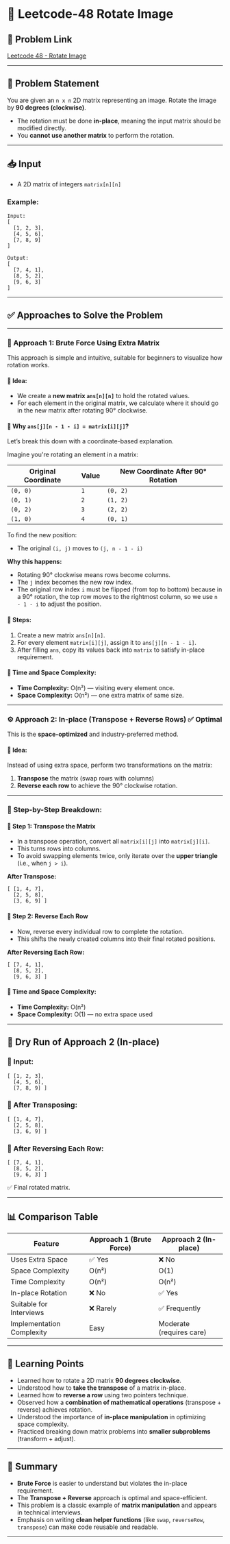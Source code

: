 
# 📐 Leetcode-48 Rotate Image

## 🔗 Problem Link
[Leetcode 48 - Rotate Image](https://leetcode.com/problems/rotate-image/)

---

## 📜 Problem Statement

You are given an `n x n` 2D matrix representing an image. Rotate the image by **90 degrees (clockwise)**.

- The rotation must be done **in-place**, meaning the input matrix should be modified directly.
- You **cannot use another matrix** to perform the rotation.

---

## 📥 Input

- A 2D matrix of integers `matrix[n][n]`

### Example:
```
Input:
[
  [1, 2, 3],
  [4, 5, 6],
  [7, 8, 9]
]

Output:
[
  [7, 4, 1],
  [8, 5, 2],
  [9, 6, 3]
]
```

---

## ✅ Approaches to Solve the Problem

---

### 🧠 Approach 1: Brute Force Using Extra Matrix

This approach is simple and intuitive, suitable for beginners to visualize how rotation works.

#### 🔹 Idea:
- We create a **new matrix `ans[n][n]`** to hold the rotated values.
- For each element in the original matrix, we calculate where it should go in the new matrix after rotating 90° clockwise.

#### 🔹 Why `ans[j][n - 1 - i] = matrix[i][j]`?

Let’s break this down with a coordinate-based explanation.

Imagine you're rotating an element in a matrix:

| Original Coordinate | Value | New Coordinate After 90° Rotation |
|---------------------|-------|-----------------------------------|
| `(0, 0)`            | `1`   | `(0, 2)`                          |
| `(0, 1)`            | `2`   | `(1, 2)`                          |
| `(0, 2)`            | `3`   | `(2, 2)`                          |
| `(1, 0)`            | `4`   | `(0, 1)`                          |

To find the new position:
- The original `(i, j)` moves to `(j, n - 1 - i)`

**Why this happens:**
- Rotating 90° clockwise means rows become columns.
- The `j` index becomes the new row index.
- The original row index `i` must be flipped (from top to bottom) because in a 90° rotation, the top row moves to the rightmost column, so we use `n - 1 - i` to adjust the position.

#### 🔹 Steps:
1. Create a new matrix `ans[n][n]`.
2. For every element `matrix[i][j]`, assign it to `ans[j][n - 1 - i]`.
3. After filling `ans`, copy its values back into `matrix` to satisfy in-place requirement.

#### 🔹 Time and Space Complexity:
- **Time Complexity:** O(n²) — visiting every element once.
- **Space Complexity:** O(n²) — one extra matrix of same size.

---

### ⚙️ Approach 2: In-place (Transpose + Reverse Rows) ✅ Optimal

This is the **space-optimized** and industry-preferred method.

#### 🔹 Idea:
Instead of using extra space, perform two transformations on the matrix:
1. **Transpose** the matrix (swap rows with columns)
2. **Reverse each row** to achieve the 90° clockwise rotation.

---

### 🔸 Step-by-Step Breakdown:

#### 🧩 Step 1: Transpose the Matrix

- In a transpose operation, convert all `matrix[i][j]` into `matrix[j][i]`.
- This turns rows into columns.
- To avoid swapping elements twice, only iterate over the **upper triangle** (i.e., when `j > i`).

**After Transpose:**
```
[ [1, 4, 7],
  [2, 5, 8],
  [3, 6, 9] ]
```

#### 🔁 Step 2: Reverse Each Row

- Now, reverse every individual row to complete the rotation.
- This shifts the newly created columns into their final rotated positions.

**After Reversing Each Row:**
```
[ [7, 4, 1],
  [8, 5, 2],
  [9, 6, 3] ]
```

#### 🔹 Time and Space Complexity:
- **Time Complexity:** O(n²)
- **Space Complexity:** O(1) — no extra space used

---

## 🧪 Dry Run of Approach 2 (In-place)

### 🔢 Input:
```
[ [1, 2, 3],
  [4, 5, 6],
  [7, 8, 9] ]
```

### 🧩 After Transposing:
```
[ [1, 4, 7],
  [2, 5, 8],
  [3, 6, 9] ]
```

### 🔁 After Reversing Each Row:
```
[ [7, 4, 1],
  [8, 5, 2],
  [9, 6, 3] ]
```

✅ Final rotated matrix.

---

## 📊 Comparison Table

| Feature                    | Approach 1 (Brute Force)        | Approach 2 (In-place)        |
|----------------------------|----------------------------------|-------------------------------|
| Uses Extra Space           | ✅ Yes                          | ❌ No                         |
| Space Complexity           | O(n²)                           | O(1)                          |
| Time Complexity            | O(n²)                           | O(n²)                         |
| In-place Rotation          | ❌ No                           | ✅ Yes                        |
| Suitable for Interviews    | ❌ Rarely                       | ✅ Frequently                 |
| Implementation Complexity | Easy                            | Moderate (requires care)     |

---

## 🧠 Learning Points

- Learned how to rotate a 2D matrix **90 degrees clockwise**.
- Understood how to **take the transpose** of a matrix in-place.
- Learned how to **reverse a row** using two pointers technique.
- Observed how a **combination of mathematical operations** (transpose + reverse) achieves rotation.
- Understood the importance of **in-place manipulation** in optimizing space complexity.
- Practiced breaking down matrix problems into **smaller subproblems** (transform + adjust).

---

## 📝 Summary

- **Brute Force** is easier to understand but violates the in-place requirement.
- The **Transpose + Reverse** approach is optimal and space-efficient.
- This problem is a classic example of **matrix manipulation** and appears in technical interviews.
- Emphasis on writing **clean helper functions** (like `swap`, `reverseRow`, `transpose`) can make code reusable and readable.

---
